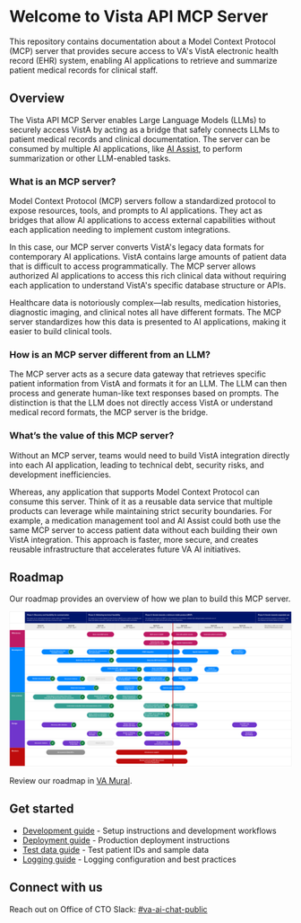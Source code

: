 # Welcome to Vista API MCP Server

This repository contains documentation about a Model Context Protocol (MCP) server that provides secure access to VA's VistA electronic health record (EHR) system, enabling AI applications to retrieve and summarize patient medical records for clinical staff.

## Overview

The Vista API MCP Server enables Large Language Models (LLMs) to securely access VistA by acting as a bridge that safely connects LLMs to patient medical records and clinical documentation. The server can be consumed by multiple AI applications, like [AI Assist](https://github.com/department-of-veterans-affairs/ai-assist), to perform summarization or other LLM-enabled tasks.

### What is an MCP server?

Model Context Protocol (MCP) servers follow a standardized protocol to expose resources, tools, and prompts to AI applications. They act as bridges that allow AI applications to access external capabilities without each application needing to implement custom integrations.

In this case, our MCP server converts VistA's legacy data formats for contemporary AI applications. VistA contains large amounts of patient data that is difficult to access programmatically. The MCP server allows authorized AI applications to access this rich clinical data without requiring each application to understand VistA's specific database structure or APIs.

Healthcare data is notoriously complex—lab results, medication histories, diagnostic imaging, and clinical notes all have different formats. The MCP server standardizes how this data is presented to AI applications, making it easier to build clinical tools.

### How is an MCP server different from an LLM?

The MCP server acts as a secure data gateway that retrieves specific patient information from VistA and formats it for an LLM. The LLM can then process and generate human-like text responses based on prompts. The distinction is that the LLM does not directly access VistA or understand medical record formats, the MCP server is the bridge.

### What’s the value of this MCP server?

Without an MCP server, teams would need to build VistA integration directly into each AI application, leading to technical debt, security risks, and development inefficiencies.

Whereas, any application that supports Model Context Protocol can consume this server. Think of it as a reusable data service that multiple products can leverage while maintaining strict security boundaries. For example, a medication management tool and AI Assist could both use the same MCP server to access patient data without each building their own VistA integration. This approach is faster, more secure, and creates reusable infrastructure that accelerates future VA AI initiatives.

## Roadmap

Our roadmap provides an overview of how we plan to build this MCP server.

![roadmap](docs/roadmap-august-2025.png)

Review our roadmap in [VA Mural](https://app.mural.co/t/departmentofveteransaffairs9999/m/departmentofveteransaffairs9999/1750882921059/550b745268addb245a7f73287ec7645b6fa0d2c7?sender=u65f0a75fc7c68f2a5a2a9545).

## Get started

- [Development guide](docs/DEVELOPMENT.md) - Setup instructions and development workflows
- [Deployment guide](docs/DEPLOYMENT.md) - Production deployment instructions
- [Test data guide](docs/TEST_DATA.md) - Test patient IDs and sample data
- [Logging guide](docs/LOGGING.md) - Logging configuration and best practices

## Connect with us

Reach out on Office of CTO Slack: [#va-ai-chat-public](https://dsva.slack.com/archives/C099YJ3ESJ0)
